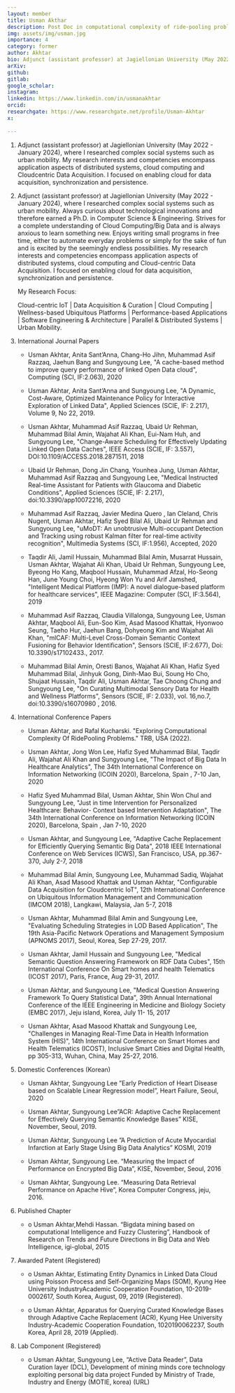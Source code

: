 ```yaml
---
layout: member
title: Usman Akthar
description: Post Doc in computational complexity of ride-pooling problems.
img: assets/img/usman.jpg
importance: 4
category: former
author: Akhtar
bio: Adjunct (assistant professor) at Jagiellonian University (May 2022 - January 2024), where I researched complex social systems such as urban mobility. My research interests and competencies encompass application aspects of distributed systems, cloud computing and Cloudcentric Data Acquisition. I focused on enabling cloud for data acquisition, synchronization and persistence.
arXiv:
github: 
gitlab:
google_scholar:
instagram:
linkedin: https://www.linkedin.com/in/usmanakhtar
orcid:
researchgate: https://www.researchgate.net/profile/Usman-Akhtar
x: 
  
---
```


1. Adjunct (assistant professor) at Jagiellonian University (May 2022 - January 2024),
where I researched complex social systems such as urban mobility. My research interests and
competencies encompass application aspects of distributed systems, cloud computing and Cloudcentric Data Acquisition. I focused on enabling cloud for data acquisition, synchronization and
persistence.

2. Adjunct (assistant professor) at Jagiellonian University (May 2022 - January 2024), where I researched complex social systems such as urban mobility. Always curious about technological innovations and therefore earned a Ph.D. in Computer Science & Engineering. Strives for a complete understanding of Cloud Computing/Big Data and is always anxious to learn something new. Enjoys writing small programs in free time, either to automate everyday problems or simply for the sake of fun and is excited by the seemingly endless possibilities. My research interests and competencies encompass application aspects of distributed systems, cloud computing and Cloud-centric Data Acquisition. I focused on enabling cloud for data acquisition, synchronization and persistence. 

	My Research Focus: 
	
	Cloud-centric IoT | Data Acquisition & Curation | Cloud Computing | Wellness-based Ubiquitous Platforms | Performance-based Applications | Software Engineering & Architecture | Parallel & Distributed Systems | Urban Mobility. 

3. International Journal Papers

	+ Usman Akhtar, Anita Sant’Anna, Chang-Ho Jihn, Muhammad Asif Razzaq, Jaehun Bang and Sungyoung Lee, "A cache-based method to improve query performance of linked Open Data cloud", Computing (SCI, IF:2.063), 2020 

	+ Usman Akhtar, Anita Sant’Anna and Sungyoung Lee, "A Dynamic, Cost-Aware, Optimized Maintenance Policy for Interactive Exploration of Linked Data", Applied Sciences (SCIE, IF: 2.217), Volume 9, No 22, 2019. 

	+ Usman Akhtar, Muhammad Asif Razzaq, Ubaid Ur Rehman, Muhammad Bilal Amin, Wajahat Ali Khan, Eui-Nam Huh, and Sungyoung Lee, "Change-Aware Scheduling for Effectively Updating Linked Open Data Caches", IEEE Access (SCIE, IF: 3.557), DOI:10.1109/ACCESS.2018.2871511, 2018 

	+ Ubaid Ur Rehman, Dong Jin Chang, Younhea Jung, Usman Akhtar, Muhammad Asif Razzaq and Sungyoung Lee, "Medical Instructed Real-time Assistant for Patients with Glaucoma and Diabetic Conditions", Applied Sciences (SCIE, IF: 2.217), doi:10.3390/app10072216, 2020 

	+ Muhammad Asif Razzaq, Javier Medina Quero , Ian Cleland, Chris Nugent, Usman Akhtar, Hafiz Syed Bilal Ali, Ubaid Ur Rehman and Sungyoung Lee, "uMoDT: An unobtrusive Multi-occupant Detection and Tracking using robust Kalman filter for real-time activity recognition", Multimedia Systems (SCI, IF:1.956), Accepted, 2020 

	+ Taqdir Ali, Jamil Hussain, Muhammad Bilal Amin, Musarrat Hussain, Usman Akhtar, Wajahat Ali Khan, Ubaid Ur Rehman, Sungyoung Lee, Byeong Ho Kang, Maqbool Hussain, Muhammad Afzal, Ho-Seong Han, June Young Choi, Hyeong Won Yu and Arif Jamshed, "Intelligent Medical Platform (IMP): A novel dialogue-based platform for healthcare services", IEEE Magazine: Computer (SCI, IF:3.564), 2019 

	+ Muhammad Asif Razzaq, Claudia Villalonga, Sungyoung Lee, Usman Akhtar, Maqbool Ali, Eun-Soo Kim, Asad Masood Khattak, Hyonwoo Seung, Taeho Hur, Jaehun Bang, Dohyeong Kim and Wajahat Ali Khan, "mlCAF: Multi-Level Cross-Domain Semantic Context Fusioning for Behavior Identification", Sensors (SCIE, IF:2.677), Doi: 10.3390/s17102433., 2017. 

	+ Muhammad Bilal Amin, Oresti Banos, Wajahat Ali Khan, Hafiz Syed Muhammad Bilal, Jinhyuk Gong, Dinh-Mao Bui, Soung Ho Cho, Shujaat Hussain, Taqdir Ali, Usman Akhtar, Tae Choong Chung and Sungyoung Lee, "On Curating Multimodal Sensory Data for Health and Wellness Platforms", Sensors (SCIE, IF: 2.033), vol. 16,no.7, doi:10.3390/s16070980 , 2016. 

4. International Conference Papers

	+ Usman Akhtar, and Rafal Kucharski. "Exploring Computational Complexity Of RidePooling Problems." TRB, USA (2022). 

	+ Usman Akhtar, Jong Won Lee, Hafiz Syed Muhammad Bilal, Taqdir Ali, Wajahat Ali Khan and Sungyoung Lee, "The Impact of Big Data In Healthcare Analytics", The 34th International Conference on Information Networking (ICOIN 2020), Barcelona, Spain , 7-10 Jan, 2020 

	+ Hafiz Syed Muhammad Bilal, Usman Akhtar, Shin Won Chul and Sungyoung Lee, "Just in time Intervention for Personalized Healthcare: Behavior- Context based Intervention Adaptation", The 34th International Conference on Information Networking (ICOIN 2020), Barcelona, Spain , Jan 7-10, 2020 

	+ Usman Akhtar, and Sungyoung Lee, "Adaptive Cache Replacement for Efficiently Querying Semantic Big Data", 2018 IEEE International Conference on Web Services (ICWS), San Francisco, USA, pp.367-370, July 2-7, 2018 

	+ Muhammad Bilal Amin, Sungyoung Lee, Muhammad Sadiq, Wajahat Ali Khan, Asad Masood Khattak and Usman Akhtar, "Configurable Data Acquisition for Cloudcentric IoT", 12th International Conference on Ubiquitous Information Management and Communication (IMCOM 2018), Langkawi, Malaysia, Jan 5-7, 2018 

	+ Usman Akhtar, Muhammad Bilal Amin and Sungyoung Lee, "Evaluating Scheduling Strategies in LOD Based Application", The 19th Asia-Pacific Network Operations and Management Symposium (APNOMS 2017), Seoul, Korea, Sep 27-29, 2017. 

	+ Usman Akhtar, Jamil Hussain and Sungyoung Lee, "Medical Semantic Question Answering Framework on RDF Data Cubes", 15th International Conference On Smart homes and health Telematics (ICOST 2017), Paris, France, Aug 29-31, 2017. 

	+ Usman Akhtar, and Sungyoung Lee, "Medical Question Answering Framework To Query Statistical Data", 39th Annual International Conference of the IEEE Engineering in Medicine and Biology Society (EMBC 2017), Jeju island, Korea, July 11- 15, 2017 

	+ Usman Akhtar, Asad Masood Khattak and Sungyoung Lee, "Challenges in Managing Real-Time Data in Health Information System (HIS)", 14th International Conference on Smart Homes and Health Telematics (ICOST), Inclusive Smart Cities and Digital Health, pp 305-313, Wuhan, China, May 25-27, 2016. 

5. Domestic Conferences (Korean)

	+ Usman Akhtar, Sungyoung Lee ”Early Prediction of Heart Disease based on Scalable Linear Regression model”, Heart Failure, Seoul, 2020 

	+ Usman Akhtar, Sungyoung Lee”ACR: Adaptive Cache Replacement for Effectively Querying Semantic Knowledge Bases” KISE, November, Seoul, 2019. 

	+ Usman Akhtar, Sungyoung Lee ”A Prediction of Acute Myocardial Infarction at Early Stage Using Big Data Analytics” KOSMI, 2019 

	+ Usman Akhtar, Sungyoung Lee. “Measuring the Impact of Performance on Encrypted Big Data”, KISE, November, Seoul, 2016 

	+ Usman Akhtar, Sungyoung Lee. “Measuring Data Retrieval Performance on Apache Hive”, Korea Computer Congress, jeju, 2016. 

6. Published Chapter

	+ o Usman Akhtar,Mehdi Hassan. “Bigdata mining based on computational Intelligence and Fuzzy Clustering”, Handbook of Research on Trends and Future Directions in Big Data and Web Intelligence, igi-global, 2015 

7. Awarded Patent (Registered)

	+ o Usman Akhtar, Estimating Entity Dynamics in Linked Data Cloud using Poisson Process and Self-Organizing Maps (SOM), Kyung Hee University IndustryAcademic Cooperation Foundation, 10-2019-0002617, South Korea, August, 09, 2019 (Registered). 

	+ o Usman Akhtar, Apparatus for Querying Curated Knowledge Bases through Adaptive Cache Replacement (ACR), Kyung Hee University Industry-Academic Cooperation Foundation, 1020190062237, South Korea, April 28, 2019 (Applied). 

8. Lab Component (Registered)

	+ o Usman Akhtar, Sungyoung Lee, “Active Data Reader”, Data Curation layer (DCL), Development of mining minds core technology exploiting personal big data project Funded by Ministry of Trade, Industry and Energy (MOTIE, korea) (URL) 


